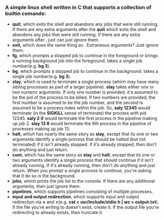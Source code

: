 ### A simple linux shell written in C that supports a collection of builtin comands:
* **quit**, which exits the shell and abandons any jobs that were still running. If there are any extra arguments after the **quit** which exits the shell and abandons any jobs that were still running. If there are any extra arguments after , just can just ignore them. 
* **exit**, which does the same thing as . Extraneous arguments? Just ignore them.
* **fg**, which prompts a stopped job to continue in the foreground or brings a running background job into the foreground. takes a single job number(e.g. **bg 3**).
* **bg**, which prompts a stopped job to continue in the background. takes a single job number(e.g. **bg 3**). 
* **slay**, which is used to terminate a single process (which may have many sibling processes as part of a larger pipeline). **slay** takes either one or two numeric arguments. If only one number is provided, it's assumed to be the pid of the process to be killed. If two numbers are provided, the first number is assumed to be the job number, and the second is assumed to be a process index within the job.  So, **saly 12345** would terminate (in the **SIGKILL** sense of terminate) the process with pid 12345. **saly 2 0** would terminate the first process in the pipeline making up job 2. **slay 13 8** would terminate the 9th process in the pipeline of processes making up job 13. 
* **halt**, which has nearly the same story as **slay**, except that its one or two arguments identify a single process that should be halted (but not terminated) if it isn't already stopped. If it's already stopped, then don't do anything and just return.
* **cont**, which has the same story as **slay** and **halt**, except that its one or two arguments identify a single process that should continue if it isn't already running. If it's already running, then don't do anything and just return. When you prompt a single process to continue, you're asking that it do so in the background.
* **jobs**, which prints the job list to the console. If there are any additional arguments, then just ignore them.
* **pipelines**, which supports pipelines consisting of multiple processes.
* **input and output redirection**, which supports input and output redirection via **<** and **>**(e.g. **cat < usr/include/stdio.h | wc > output.txt**). If the file you're writing to doesn't exist, create it. If the output file you're redirecting to already exists, then truncate it. 
